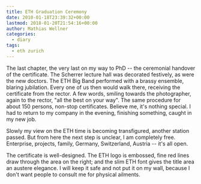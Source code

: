 ```yaml
---
title: ETH Graduation Ceremony
date: 2010-01-18T23:39:32+00:00
lastmod: 2018-01-20T21:54:16+00:00
author: Mathias Wellner
categories:
  - diary
tags:
  - eth zurich
---
```

The last chapter, the very last on my way to PhD -- the ceremonial handover of the certificate. The Scherrer lecture hall was decorated festively, as were the new doctors. The ETH Big Band performed with a brassy ensemble, blaring jubilation. Every one of us then would walk there, receiving the certificate from the rector. A few words, smiling towards the photographer, again to the rector, "all the best on your way". The same procedure for about 150 persons, non-stop certificates. Believe me, it's nothing special. I had to return to my company in the evening, finishing something, caught in my new job. 
<!--more-->

Slowly my view on the ETH time is becoming transfigured, another station passed. But from here the next step is unclear, I am completely free. Enterprise, projects, family, Germany, Switzerland, Austria -- it's all open. 

The certificate is well-designed. The ETH logo is embossed, fine red lines draw through the area on the right; and the slim ETH font gives the title area an austere elegance. I will keep it safe and not put it on my wall, because I don't want people to consult me for physical ailments.